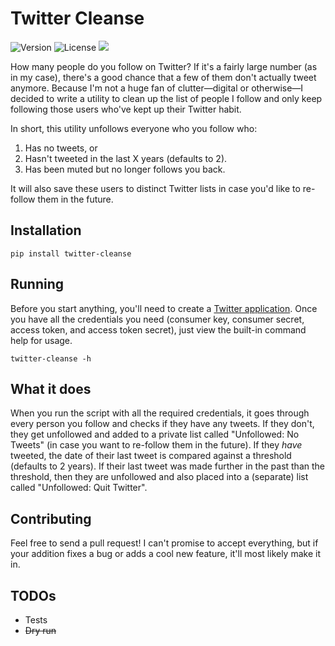 Twitter Cleanse
===============

![Version](https://img.shields.io/pypi/v/twitter-cleanse.svg?style=flat)
![License](https://img.shields.io/pypi/l/twitter-cleanse.svg?style=flat)
![](https://img.shields.io/pypi/pyversions/twitter-cleanse.svg?style=flat)

How many people do you follow on Twitter? If it's a fairly large number (as in my case), there's a good chance that a few of them don't actually tweet anymore. Because I'm not a huge fan of clutter—digital or otherwise—I decided to write a utility to clean up the list of people I follow and only keep following those users who've kept up their Twitter habit.

In short, this utility unfollows everyone who you follow who:

1. Has no tweets, or
2. Hasn't tweeted in the last X years (defaults to 2).
3. Has been muted but no longer follows you back.

It will also save these users to distinct Twitter lists in case you'd like to re-follow them in the future.

Installation
------------

    pip install twitter-cleanse

Running
-------

Before you start anything, you'll need to create a [Twitter application](https://apps.twitter.com). Once you have all the credentials you need (consumer key, consumer secret, access token, and access token secret), just view the built-in command help for usage.

    twitter-cleanse -h

What it does
------------

When you run the script with all the required credentials, it goes through every person you follow and checks if they have any tweets. If they don't, they get unfollowed and added to a private list called "Unfollowed: No Tweets" (in case you want to re-follow them in the future). If they _have_ tweeted, the date of their last tweet is compared against a threshold (defaults to 2 years). If their last tweet was made further in the past than the threshold, then they are unfollowed and also placed into a (separate) list called "Unfollowed: Quit Twitter".

Contributing
------------

Feel free to send a pull request! I can't promise to accept everything, but if your addition fixes a bug or adds a cool new feature, it'll most likely make it in.

TODOs
-----

* Tests
* ~~Dry run~~
